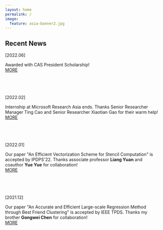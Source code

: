 ```yaml
---
layout: home
permalink: /
image:
  feature: asia-banner2.jpg 
---
```


<div class="tiles">



<div class="tile">
  <h2 class="post-title">Recent News</h2>
  <p class="post-excerpt">[2022.06]</p>
  <p class="post-excerpt">Awarded with  CAS President Scholarship!<a href="https://onestop.ucas.ac.cn/home/infob/a26260c0-d90a-4fc0-82ec-7b574e9dcd40/2"><br>MORE</a></p>
</div><!-- /.tile -->

<div class="tile">
  <h2 class="post-title"> &nbsp;</h2>
  <p class="post-excerpt">[2022.02]</p>
  <p class="post-excerpt">Internship at Microsoft Research Asia ends. Thanks Senior Researcher Manager Ting Cao and Senior Researcher Xiaotian Gao for their warm help! <a href="https://www.likun.tech/news/msra_intern"><br>MORE</a></p>
</div><!-- /.tile -->

<div class="tile">
  <h2 class="post-title"> &nbsp;</h2>
  <p class="post-excerpt">[2022.01]</p>
  <p class="post-excerpt">Our paper "An Efficient Vectorization Scheme for Stencil Computation" is accepted by IPDPS'22. Thanks associate professor <b>Liang Yuan</b> and coauthor <b>Yue Yue</b> for collaboration!<a href="https://www.likun.tech/news/ipdps22"><br>MORE</a></p>
</div><!-- /.tile -->


<div class="tile">
  <h2 class="post-title"> &nbsp;</h2>
  <p class="post-excerpt">[2021.12]</p>
  <p class="post-excerpt">Our paper "An Accurate and Efficient Large-scale Regression Method through Best Friend Clustering" is accepted by IEEE TPDS. Thanks my brother <b>Gongwei Chen</b> for collaboration! <a href="https://www.likun.tech/news/tpds2021"><br>MORE</a></p>
</div><!-- /.tile -->



</div><!-- /.tiles -->
